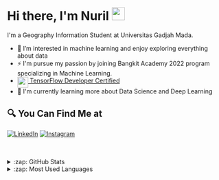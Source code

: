 #  Hi there, I'm Nuril <img src="https://github.com/TheDudeThatCode/TheDudeThatCode/blob/master/Assets/Hi.gif" width="30px">

I'm a Geography Information Student at Universitas Gadjah Mada. 

- 👀 I’m interested in machine learning and enjoy exploring everything about data
- ⚡ I'm pursue my passion by joining Bangkit Academy 2022 program specializing in Machine Learning.
- <img align="top" src="https://s3.us-east-1.amazonaws.com/accredible-api-templates/15784284048332915386973343827272.png" height="25px"/><a href="https://api.accredible.com/v1/frontend/credential_website_embed_image/certificate/36492625" target="_blank"> TensorFlow Developer Certified</a>
- 🔭 I'm currently learning more about Data Science and Deep Learning

## 🔍 You Can Find Me at
<p>
  <a href="https://www.linkedin.com/in/nuril-hidayati/" target="_blank"><img alt="LinkedIn" src="https://img.shields.io/badge/linkedin-%230077B5.svg?&style=for-the-badge&logo=linkedin&logoColor=white" /></a>  
  <a href="https://www.instagram.com/nurilhidayati29/" target="_blank"><img alt="Instagram" src="https://img.shields.io/badge/instagram-%23E4405F.svg?&style=for-the-badge&logo=instagram&logoColor=white" /></a>  
</p>

<br />
<br />

<details>
  <summary>:zap: GitHub Stats</summary>

  <img align="left" alt="Nuril's GitHub Stats" src="https://github-readme-stats.vercel.app/api?username=nurilhidayati&show_icons=true&theme=calm" />

</details>


<details>
  <summary>:zap: Most Used Languages</summary>

  <img align="left" alt="Fajri's GitHub Top Languages" src="https://github-readme-stats.vercel.app/api/top-langs/?username=nurilhidayati&show_icons=true&theme=calm" />

</details>

